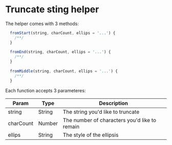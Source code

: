 # Truncate sting helper
The helper comes with 3 methods:

```javascript
  fromStart(string, charCount, ellips = '...') {
    /**/
  }
  
  fromEnd(string, charCount, ellips = '...') {
    /**/
  }
  
  fromMiddle(string, charCount, ellips = '...') {
    /**/
  }
```
Each function accepts 3 parameteres:


| Param | Type | Description |
|-------|-------|-------|
| string | String | The string you'd like to truncate |
| charCount | Number | The number of characters you'd like to remain |
| ellips | String | The style of the ellipsis |
